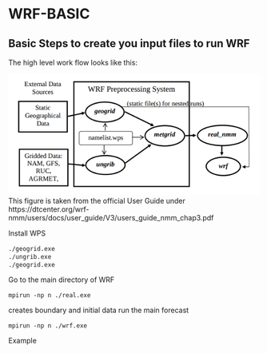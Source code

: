 # WRF-BASIC


## Basic Steps to create you input files to run WRF

The high level work flow looks like this:

<img src="https://github.com/schoenemeyer/WRF-BASIC/blob/master/wpswrf.png" width="552">
This figure is taken from the official User Guide under 
https://dtcenter.org/wrf-nmm/users/docs/user_guide/V3/users_guide_nmm_chap3.pdf


Install WPS
```
./geogrid.exe
./ungrib.exe
./geogrid.exe
```
Go to the main directory of WRF

```
mpirun -np n ./real.exe
```
creates boundary and initial data
run the main forecast  
```
mpirun -np n ./wrf.exe
```


Example


